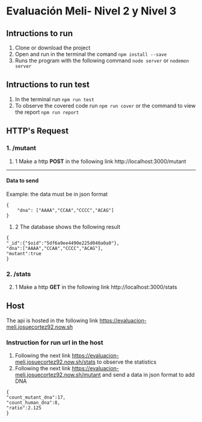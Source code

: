 # Evaluación Meli- Nivel 2 y Nivel 3

## Intructions to run 
1. Clone or download the project
2. Open and run in the terminal the comand `npm install --save`
3. Runs the program with the following command `node server` or `nodemon server`

## Intructions to run test
1. In the terminal run `npm run test`
2. To observe the covered code run `npm run cover` or the command to view the report `npm run report`

## HTTP's Request
### 1. /mutant
1. 1 Make a http **POST** in the following link http://localhost:3000/mutant
----
#### Data to send
Example: the data must be in json format
````
{
	"dna": ["AAAA","CCAA","CCCC","ACAG"]
}
````
1. 2 The database shows the following result
````
{
"_id":{"$oid":"5df6a9ee4490e225d040a0a0"},
"dna":["AAAA","CCAA","CCCC","ACAG"],
"mutant":true
}
````
### 2. /stats
2. 1 Make a http **GET** in the following link http://localhost:3000/stats

## Host
 The api is hosted in the following link https://evaluacion-meli.josuecortez92.now.sh
 ### Instruction for run url in the host
 1. Following the next link https://evaluacion-meli.josuecortez92.now.sh/stats to observe the statistics
 2. Following the next link https://evaluacion-meli.josuecortez92.now.sh/mutant and send a data in json format to add DNA
 ````
 {
 "count_mutant_dna":17,
 "count_human_dna":8,
 "ratio":2.125
 }
 ````